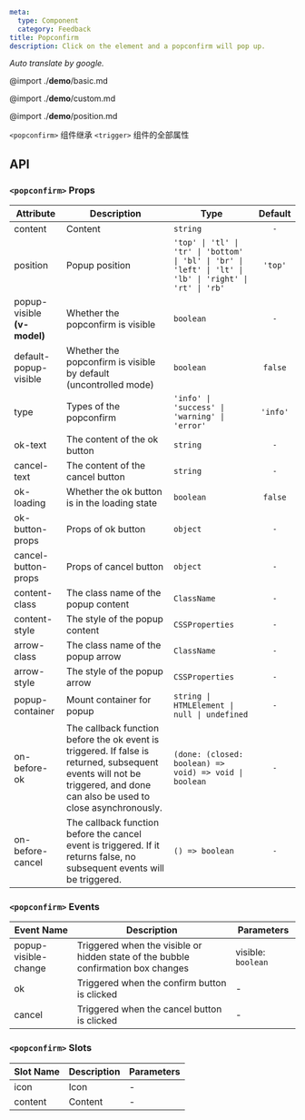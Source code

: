 ```yaml
meta:
  type: Component
  category: Feedback
title: Popconfirm
description: Click on the element and a popconfirm will pop up.
```

*Auto translate by google.*

@import ./__demo__/basic.md

@import ./__demo__/custom.md

@import ./__demo__/position.md

`<popconfirm>` 组件继承 `<trigger>` 组件的全部属性

## API


### `<popconfirm>` Props

|Attribute|Description|Type|Default|
|---|---|---|:---:|
|content|Content|`string`|`-`|
|position|Popup position|`'top' \| 'tl' \| 'tr' \| 'bottom' \| 'bl' \| 'br' \| 'left' \| 'lt' \| 'lb' \| 'right' \| 'rt' \| 'rb'`|`'top'`|
|popup-visible **(v-model)**|Whether the popconfirm is visible|`boolean`|`-`|
|default-popup-visible|Whether the popconfirm is visible by default (uncontrolled mode)|`boolean`|`false`|
|type|Types of the popconfirm|`'info' \| 'success' \| 'warning' \| 'error'`|`'info'`|
|ok-text|The content of the ok button|`string`|`-`|
|cancel-text|The content of the cancel button|`string`|`-`|
|ok-loading|Whether the ok button is in the loading state|`boolean`|`false`|
|ok-button-props|Props of ok button|`object`|`-`|
|cancel-button-props|Props of cancel button|`object`|`-`|
|content-class|The class name of the popup content|`ClassName`|`-`|
|content-style|The style of the popup content|`CSSProperties`|`-`|
|arrow-class|The class name of the popup arrow|`ClassName`|`-`|
|arrow-style|The style of the popup arrow|`CSSProperties`|`-`|
|popup-container|Mount container for popup|`string \| HTMLElement \| null \| undefined`|`-`|
|on-before-ok|The callback function before the ok event is triggered. If false is returned, subsequent events will not be triggered, and done can also be used to close asynchronously.|`(done: (closed: boolean) => void) => void \| boolean`|`-`|
|on-before-cancel|The callback function before the cancel event is triggered. If it returns false, no subsequent events will be triggered.|`() => boolean`|`-`|
### `<popconfirm>` Events

|Event Name|Description|Parameters|
|---|---|---|
|popup-visible-change|Triggered when the visible or hidden state of the bubble confirmation box changes|visible: `boolean`|
|ok|Triggered when the confirm button is clicked|-|
|cancel|Triggered when the cancel button is clicked|-|
### `<popconfirm>` Slots

|Slot Name|Description|Parameters|
|---|---|---|
|icon|Icon|-|
|content|Content|-|


